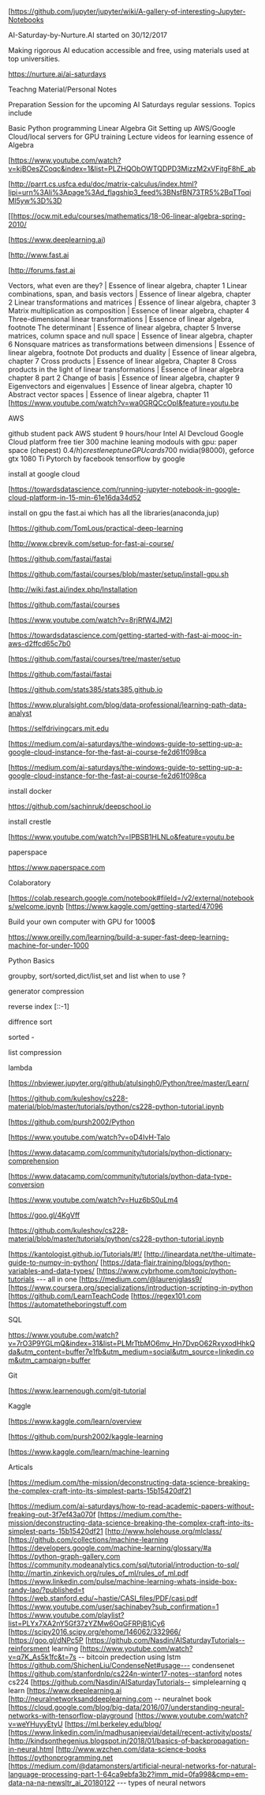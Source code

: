 [https://github.com/jupyter/jupyter/wiki/A-gallery-of-interesting-Jupyter-Notebooks

AI-Saturday-by-Nurture.AI started on 30/12/2017

Making rigorous AI education accessible and free, using materials used at top universities.

https://nurture.ai/ai-saturdays

Teachng Material/Personal Notes

Preparation Session for the upcoming AI Saturdays regular sessions. Topics include

Basic Python programming
Linear Algebra
Git
Setting up AWS/Google Cloud/local servers for GPU training
Lecture videos for learning essence of Algebra

[https://www.youtube.com/watch?v=kjBOesZCoqc&index=1&list=PLZHQObOWTQDPD3MizzM2xVFitgF8hE_ab

[http://parrt.cs.usfca.edu/doc/matrix-calculus/index.html?lipi=urn%3Ali%3Apage%3Ad_flagship3_feed%3BNsfBN73TR5%2BqTToqiMl5yw%3D%3D

[[https://ocw.mit.edu/courses/mathematics/18-06-linear-algebra-spring-2010/

[https://www.deeplearning.ai)

[http://www.fast.ai

[http://forums.fast.ai

Vectors, what even are they? | Essence of linear algebra, chapter 1
Linear combinations, span, and basis vectors | Essence of linear algebra, chapter 2
Linear transformations and matrices | Essence of linear algebra, chapter 3
Matrix multiplication as composition | Essence of linear algebra, chapter 4
Three-dimensional linear transformations | Essence of linear algebra, footnote
The determinant | Essence of linear algebra, chapter 5
Inverse matrices, column space and null space | Essence of linear algebra, chapter 6
Nonsquare matrices as transformations between dimensions | Essence of linear algebra, footnote
Dot products and duality | Essence of linear algebra, chapter 7
Cross products | Essence of linear algebra, Chapter 8
Cross products in the light of linear transformations | Essence of linear algebra chapter 8 part 2
Change of basis | Essence of linear algebra, chapter 9
Eigenvectors and eigenvalues | Essence of linear algebra, chapter 10
Abstract vector spaces | Essence of linear algebra, chapter 11
[https://www.youtube.com/watch?v=wa0GRQCcOpI&feature=youtu.be

AWS

github student pack
AWS student 9 hours/hour
Intel AI Devcloud
Google Cloud platform free tier 300 machine leaning modouls with gpu: paper space (chepest) 0.4$/h)
crestle
neptune
GPU cards 700$ nvidia(98000), geforce gtx 1080 Ti
Pytorch by facebook tensorflow by google

install at google cloud

[https://towardsdatascience.com/running-jupyter-notebook-in-google-cloud-platform-in-15-min-61e16da34d52

install on gpu the fast.ai which has all the libraries(anaconda,jup)

[https://github.com/TomLous/practical-deep-learning

[http://www.cbrevik.com/setup-for-fast-ai-course/

[https://github.com/fastai/fastai

[https://github.com/fastai/courses/blob/master/setup/install-gpu.sh

[http://wiki.fast.ai/index.php/Installation

[https://github.com/fastai/courses

[https://www.youtube.com/watch?v=8rjRfW4JM2I

[https://towardsdatascience.com/getting-started-with-fast-ai-mooc-in-aws-d2ffcd65c7b0

[https://github.com/fastai/courses/tree/master/setup

[https://github.com/fastai/fastai

[https://github.com/stats385/stats385.github.io

[https://www.pluralsight.com/blog/data-professional/learning-path-data-analyst

[https://selfdrivingcars.mit.edu

[https://medium.com/ai-saturdays/the-windows-guide-to-setting-up-a-google-cloud-instance-for-the-fast-ai-course-fe2d61f098ca

[https://medium.com/ai-saturdays/the-windows-guide-to-setting-up-a-google-cloud-instance-for-the-fast-ai-course-fe2d61f098ca

install docker

https://github.com/sachinruk/deepschool.io

install crestle

[https://www.youtube.com/watch?v=IPBSB1HLNLo&feature=youtu.be

paperspace

https://www.paperspace.com

Colaboratory

[https://colab.research.google.com/notebook#fileId=/v2/external/notebooks/welcome.ipynb [https://www.kaggle.com/getting-started/47096

Build your own computer with GPU for 1000$

https://www.oreilly.com/learning/build-a-super-fast-deep-learning-machine-for-under-1000

Python Basics

groupby, sort/sorted,dict/list,set and list when to use ?

generator compression

reverse index [::-1]

diffrence
sort

sorted -

list compression

lambda

[https://nbviewer.jupyter.org/github/atulsingh0/Python/tree/master/Learn/

[https://github.com/kuleshov/cs228-material/blob/master/tutorials/python/cs228-python-tutorial.ipynb

[https://github.com/pursh2002/Python

[https://www.youtube.com/watch?v=oD4IvH-Talo

[https://www.datacamp.com/community/tutorials/python-dictionary-comprehension

[https://www.datacamp.com/community/tutorials/python-data-type-conversion

[https://www.youtube.com/watch?v=Huz6bS0uLm4

[https://goo.gl/4KgVff

[https://github.com/kuleshov/cs228-material/blob/master/tutorials/python/cs228-python-tutorial.ipynb

[https://kantologist.github.io/Tutorials/#!/ [http://lineardata.net/the-ultimate-guide-to-numpy-in-python/ [https://data-flair.training/blogs/python-variables-and-data-types/ [https://www.cybrhome.com/topic/python-tutorials --- all in one [https://medium.com/@laurenjglass9/ [https://www.coursera.org/specializations/introduction-scripting-in-python [https://github.com/LearnTeachCode [https://regex101.com [https://automatetheboringstuff.com

SQL

https://www.youtube.com/watch?v=7rO3P9YGLmQ&index=31&list=PLMrTtbMO6mv_Hn7DvpO62RxyxodHhkQda&utm_content=buffer7e1fb&utm_medium=social&utm_source=linkedin.com&utm_campaign=buffer

Git

[https://www.learnenough.com/git-tutorial

Kaggle

[https://www.kaggle.com/learn/overview

[https://github.com/pursh2002/kaggle-learning

[https://www.kaggle.com/learn/machine-learning

Articals

[https://medium.com/the-mission/deconstructing-data-science-breaking-the-complex-craft-into-its-simplest-parts-15b15420df21

[https://medium.com/ai-saturdays/how-to-read-academic-papers-without-freaking-out-3f7ef43a070f [https://medium.com/the-mission/deconstructing-data-science-breaking-the-complex-craft-into-its-simplest-parts-15b15420df21 [http://www.holehouse.org/mlclass/ [https://github.com/collections/machine-learning [https://developers.google.com/machine-learning/glossary/#a [https://python-graph-gallery.com [https://community.modeanalytics.com/sql/tutorial/introduction-to-sql/ [http://martin.zinkevich.org/rules_of_ml/rules_of_ml.pdf [https://www.linkedin.com/pulse/machine-learning-whats-inside-box-randy-lao/?published=t [https://web.stanford.edu/~hastie/CASI_files/PDF/casi.pdf [https://www.youtube.com/user/sachinabey?sub_confirmation=1 [https://www.youtube.com/playlist?list=PLYx7XA2nY5Gf37zYZMw6OqGFRPjB1jCy6 [https://scipy2016.scipy.org/ehome/146062/332966/ [https://goo.gl/dNPc5P [https://github.com/Nasdin/AISaturdayTutorials--reinforsment learning [https://www.youtube.com/watch?v=q7K_As5k1fc&t=7s -- bitcoin predection using lstm [https://github.com/ShichenLiu/CondenseNet#usage--- condensenet [https://github.com/stanfordnlp/cs224n-winter17-notes--stanford notes cs224 [https://github.com/Nasdin/AISaturdayTutorials-- simplelearning q learn [https://www.deeplearning.ai [http://neuralnetworksanddeeplearning.com -- neuralnet book [https://cloud.google.com/blog/big-data/2016/07/understanding-neural-networks-with-tensorflow-playground [https://www.youtube.com/watch?v=weYHuyyEtyU [https://ml.berkeley.edu/blog/ [https://www.linkedin.com/in/madhusanjeeviai/detail/recent-activity/posts/ [http://kindsonthegenius.blogspot.in/2018/01/basics-of-backpropagation-in-neural.html [http://www.wzchen.com/data-science-books [https://pythonprogramming.net [https://medium.com/@datamonsters/artificial-neural-networks-for-natural-language-processing-part-1-64ca9ebfa3b2?imm_mid=0fa998&cmp=em-data-na-na-newsltr_ai_20180122 --- types of neural networs
